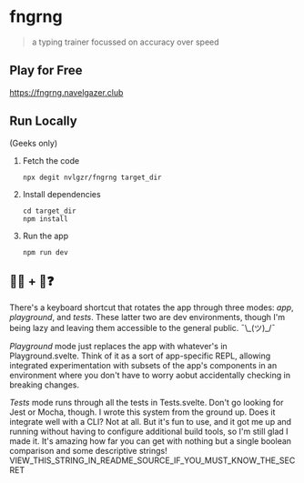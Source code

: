# fngrng

> a typing trainer focussed on accuracy over speed

## Play for Free

https://fngrng.navelgazer.club

## Run Locally

(Geeks only)

1. Fetch the code

   ```
   npx degit nvlgzr/fngrng target_dir
   ```

2. Install dependencies

   ```
   cd target_dir
   npm install
   ```

3. Run the app

   ```
   npm run dev
   ```

## 🗿🐰 + 🥚❓

There's a keyboard shortcut that rotates the app through three modes: _app_, _playground_, and _tests_. These latter two are dev environments, though I'm being lazy and leaving them accessible to the general public. ¯\\\_(ツ)\_/¯

_Playground_ mode just replaces the app with whatever's in Playground.svelte. Think of it as a sort of app-specific REPL, allowing integrated experimentation with subsets of the app's components in an environment where you don't have to worry aobut accidentally checking in breaking changes.

_Tests_ mode runs through all the tests in Tests.svelte. Don't go looking for Jest or Mocha, though. I wrote this system from the ground up. Does it integrate well with a CLI? Not at all. But it's fun to use, and it got me up and running without having to configure additional build tools, so I'm still glad I made it. It's amazing how far you can get with nothing but a single boolean comparison and some descriptive strings! <a title="Alt+A">VIEW_THIS_STRING_IN_README_SOURCE_IF_YOU_MUST_KNOW_THE_SECRET</a>
